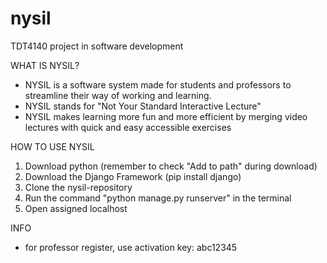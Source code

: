 # nysil
TDT4140 project in software development

WHAT IS NYSIL?
- NYSIL is a software system made for students and professors to streamline their way of working and learning.
- NYSIL stands for "Not Your Standard Interactive Lecture"
- NYSIL makes learning more fun and more efficient by merging video lectures with quick and easy accessible exercises

HOW TO USE NYSIL
1. Download python (remember to check "Add to path" during download)
2. Download the Django Framework (pip install django)
3. Clone the nysil-repository
4. Run the command "python manage.py runserver" in the terminal
5. Open assigned localhost

INFO
- for professor register, use activation key: abc12345
